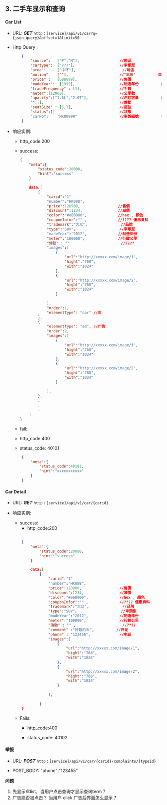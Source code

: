 ## 3. 二手车显示和查询 ##

#### Car List
* URL: ***GET*** `http：[service]/api/v1/car?q={json_query}&offset=1&limit=50`
* Http Query :
	```json
		{
			"source": 	["P","M"], 					//來源				(私人/車行)
			"cartype": 	["???"], 					//車類型				自選
			"area": 	["中环"], 					//地區				自選
			"motion"	[""],						//"車廠" 			自選
			"price"	:	[688899], 					//售價				自選
			"madeYear":  [1999],  					//制造年份			自選
			"tradeFrequency" : [1], 				//手數				(轉手次數)
			"meter":[12000],       					//公里數				自選
			"apacity":["1.6L","2.0T"],              //汽缸容量			自選
			"":[],									//傳動				自選	 ???
			"seatSize" : [5,7],						//座位				自選
			"status":[]								//狀態				自選 ???
			"carNo":	"HK00999"					//車盤編號			(人手輸入)	
		}
	```


* 响应实例:
	- http_code:200
	- success:
		
		```json
		{
			"meta":{
				"status_code":20000,
				"hint":"success"
			}

			data:[
				{
					"carid":"1"
					"number":"HK088",				
					"price":128900,					//售價
					"discount":1234,   				//减價	
					"color":"#e60000",				//hex , 顏色
					"couponInfor":"" ,    			//???? 優惠資料
					"trademark":"大众",				//品牌
					"type":"SUV"，					//車類型
					"madeYear":"2012",				//制造年份
					"meter":"100000",				//行駛公里
					"傳動" : ""                   	//????
					"images":[
						{
							"url":"http://xxxxx.com/image/1",
							"hight":"768",
							"with":"1024"	
						},
						{
							"url":"http://xxxxx.com/image/2",
							"hight":"768",
							"with":"1024"	
						}
						
					],                                                  //車照片
					"order":1,
					"elementType": "car" //车
				},	
				{
					"elementType": "ad", //广告
					"order":2,
					"images":[
						{
							"url":"http://xxxxx.com/image/1",
							"hight":"768",
							"with":"1024"	
						},
						{
							"url":"http://xxxxx.com/image/2",
							"hight":"768",
							"with":"1024"	
						}
						
					],
				},
				.
				.
				.
			]
		} 
		```
 	- fail:
    
	- http_code:400
 	
	- status_code: 40101
	```json
		{
			"meta":{
				"status_code":40101,
				"hint":"xxxxxxxxxxx"
			}
		}
	````

#### Car Detail
* URL: ***GET*** `http：[service]/api/v1/car/{carid}`

* 响应实例:
	
	- success:
	  - http_code:200
	```json
		
		{
			"meta":{
				"status_code":20000,
				"hint":"success"
			}

			data:[
				{
					"carid":"1"
					"number":"HK088",				
					"price":128900,					//售價
					"discount":1234,   				//减價	
					"color":"#e60000",				//hex , 顏色
					"couponInfor":"" ,    			//???? 優惠資料
					"trademark":"大众",				//品牌
					"type":"SUV"，					//車類型
					"madeYear":"2012",				//制造年份
					"meter":"100000",				//行駛公里
					"傳動" : "" ,                  	//????
					"comment" :"好靓的车", 			//评论
					"phone" : "123456",				//电话
					"images":[
						{
							"url":"http://xxxxx.com/image/1",
							"hight":"768",
							"with":"1024"	
						},
						{
							"url":"http://xxxxx.com/image/2",
							"hight":"768",
							"with":"1024"	
						}
						
					],                                                  //車照片
				
				}
		}
	```
    - Fails:
    
	  - http_code:400
 	
	  - status_code: 40102




#### 举报
* URL: ***POST*** `http：[service]/api/v1/car/{carid}/complaints/{typeid}`

* POST_BODY:
  "phone":"123455"




**问题**

  1. 先显示车list，当用户点击查询才显示查询term？
  2. 广告能否被点击？ 当用户 click 广告后界面怎么显示？
  
	